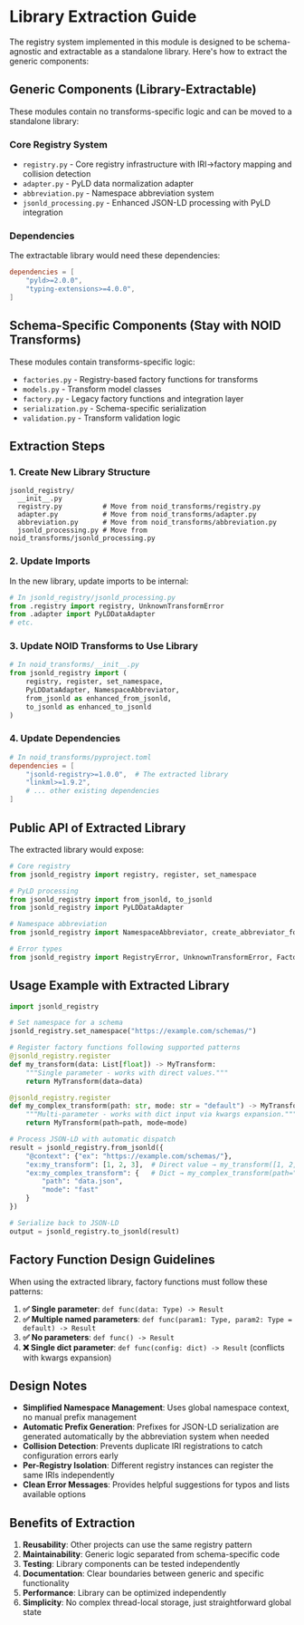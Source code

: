 # Library Extraction Guide

The registry system implemented in this module is designed to be schema-agnostic and extractable as a standalone library. Here's how to extract the generic components:

## Generic Components (Library-Extractable)

These modules contain no transforms-specific logic and can be moved to a standalone library:

### Core Registry System
- `registry.py` - Core registry infrastructure with IRI→factory mapping and collision detection
- `adapter.py` - PyLD data normalization adapter
- `abbreviation.py` - Namespace abbreviation system
- `jsonld_processing.py` - Enhanced JSON-LD processing with PyLD integration

### Dependencies
The extractable library would need these dependencies:
```toml
dependencies = [
    "pyld>=2.0.0",
    "typing-extensions>=4.0.0",
]
```

## Schema-Specific Components (Stay with NOID Transforms)

These modules contain transforms-specific logic:

- `factories.py` - Registry-based factory functions for transforms
- `models.py` - Transform model classes
- `factory.py` - Legacy factory functions and integration layer
- `serialization.py` - Schema-specific serialization
- `validation.py` - Transform validation logic

## Extraction Steps

### 1. Create New Library Structure
```
jsonld_registry/
  __init__.py
  registry.py          # Move from noid_transforms/registry.py
  adapter.py           # Move from noid_transforms/adapter.py
  abbreviation.py      # Move from noid_transforms/abbreviation.py
  jsonld_processing.py # Move from noid_transforms/jsonld_processing.py
```

### 2. Update Imports
In the new library, update imports to be internal:
```python
# In jsonld_registry/jsonld_processing.py
from .registry import registry, UnknownTransformError
from .adapter import PyLDDataAdapter
# etc.
```

### 3. Update NOID Transforms to Use Library
```python
# In noid_transforms/__init__.py
from jsonld_registry import (
    registry, register, set_namespace,
    PyLDDataAdapter, NamespaceAbbreviator,
    from_jsonld as enhanced_from_jsonld,
    to_jsonld as enhanced_to_jsonld
)
```

### 4. Update Dependencies
```toml
# In noid_transforms/pyproject.toml
dependencies = [
    "jsonld-registry>=1.0.0",  # The extracted library
    "linkml>=1.9.2",
    # ... other existing dependencies
]
```

## Public API of Extracted Library

The extracted library would expose:

```python
# Core registry
from jsonld_registry import registry, register, set_namespace

# PyLD processing
from jsonld_registry import from_jsonld, to_jsonld
from jsonld_registry import PyLDDataAdapter

# Namespace abbreviation
from jsonld_registry import NamespaceAbbreviator, create_abbreviator_for_namespaces

# Error types
from jsonld_registry import RegistryError, UnknownTransformError, FactoryValidationError
```

## Usage Example with Extracted Library

```python
import jsonld_registry

# Set namespace for a schema
jsonld_registry.set_namespace("https://example.com/schemas/")

# Register factory functions following supported patterns
@jsonld_registry.register
def my_transform(data: List[float]) -> MyTransform:
    """Single parameter - works with direct values."""
    return MyTransform(data=data)

@jsonld_registry.register
def my_complex_transform(path: str, mode: str = "default") -> MyTransform:
    """Multi-parameter - works with dict input via kwargs expansion."""
    return MyTransform(path=path, mode=mode)

# Process JSON-LD with automatic dispatch
result = jsonld_registry.from_jsonld({
    "@context": {"ex": "https://example.com/schemas/"},
    "ex:my_transform": [1, 2, 3],  # Direct value → my_transform([1, 2, 3])
    "ex:my_complex_transform": {   # Dict → my_complex_transform(path="...", mode="...")
        "path": "data.json",
        "mode": "fast"
    }
})

# Serialize back to JSON-LD
output = jsonld_registry.to_jsonld(result)
```

## Factory Function Design Guidelines

When using the extracted library, factory functions must follow these patterns:

1. **✅ Single parameter**: `def func(data: Type) -> Result`
2. **✅ Multiple named parameters**: `def func(param1: Type, param2: Type = default) -> Result`
3. **✅ No parameters**: `def func() -> Result`
4. **❌ Single dict parameter**: `def func(config: dict) -> Result` (conflicts with kwargs expansion)

## Design Notes

- **Simplified Namespace Management**: Uses global namespace context, no manual prefix management
- **Automatic Prefix Generation**: Prefixes for JSON-LD serialization are generated automatically by the abbreviation system when needed
- **Collision Detection**: Prevents duplicate IRI registrations to catch configuration errors early
- **Per-Registry Isolation**: Different registry instances can register the same IRIs independently
- **Clean Error Messages**: Provides helpful suggestions for typos and lists available options

## Benefits of Extraction

1. **Reusability**: Other projects can use the same registry pattern
2. **Maintainability**: Generic logic separated from schema-specific code
3. **Testing**: Library components can be tested independently
4. **Documentation**: Clear boundaries between generic and specific functionality
5. **Performance**: Library can be optimized independently
6. **Simplicity**: No complex thread-local storage, just straightforward global state
